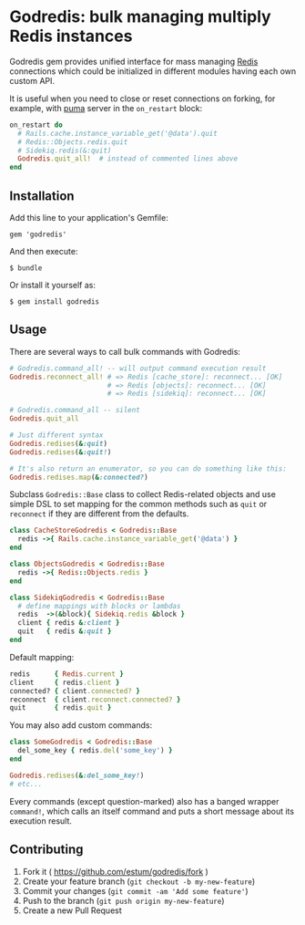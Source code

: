 # Godredis: bulk managing multiply Redis instances

Godredis gem provides unified interface for mass managing [Redis](http://redis.io) connections which could be initialized in different modules having each own custom API.

It is useful when you need to close or reset connections on forking, for example, with [puma](http://github.com/puma/puma) server in the `on_restart` block:

````ruby
on_restart do
  # Rails.cache.instance_variable_get('@data').quit
  # Redis::Objects.redis.quit
  # Sidekiq.redis(&:quit)
  Godredis.quit_all!  # instead of commented lines above
end
````

## Installation

Add this line to your application's Gemfile:

    gem 'godredis'

And then execute:

    $ bundle

Or install it yourself as:

    $ gem install godredis

## Usage

There are several ways to call bulk commands with Godredis:

````ruby
# Godredis.command_all! -- will output command execution result
Godredis.reconnect_all! # => Redis [cache_store]: reconnect... [OK]
                        # => Redis [objects]: reconnect... [OK]
                        # => Redis [sidekiq]: reconnect... [OK]

# Godredis.command_all -- silent
Godredis.quit_all

# Just different syntax
Godredis.redises(&:quit) 
Godredis.redises(&:quit!)

# It's also return an enumerator, so you can do something like this:
Godredis.redises.map(&:connected?)
````

Subclass `Godredis::Base` class to collect Redis-related objects and use simple DSL to set mapping for the common methods such as `quit` or `reconnect` if they are different from the defaults.

````ruby
class CacheStoreGodredis < Godredis::Base
  redis ->{ Rails.cache.instance_variable_get('@data') }
end

class ObjectsGodredis < Godredis::Base
  redis ->{ Redis::Objects.redis }
end

class SidekiqGodredis < Godredis::Base
  # define mappings with blocks or lambdas
  redis  ->(&block){ Sidekiq.redis &block }
  client { redis &:client }
  quit   { redis &:quit }
end
````

Default mapping:

````ruby
redis      { Redis.current }
client     { redis.client }
connected? { client.connected? }
reconnect  { client.reconnect.connected? }
quit       { redis.quit }
````

You may also add custom commands:

````ruby
class SomeGodredis < Godredis::Base
  del_some_key { redis.del('some_key') }
end

Godredis.redises(&:del_some_key!)
# etc...
````

Every commands (except question-marked) also has a banged wrapper `command!`, which calls an itself command and puts a short message about its execution result.

## Contributing

1. Fork it ( https://github.com/estum/godredis/fork )
2. Create your feature branch (`git checkout -b my-new-feature`)
3. Commit your changes (`git commit -am 'Add some feature'`)
4. Push to the branch (`git push origin my-new-feature`)
5. Create a new Pull Request

